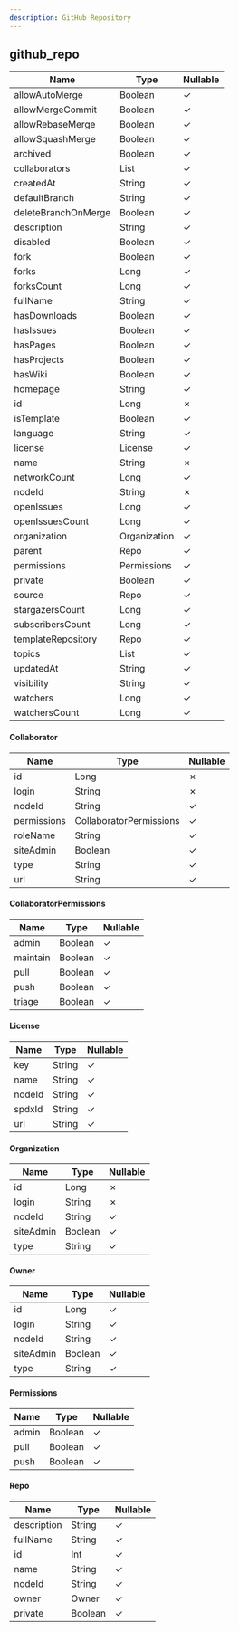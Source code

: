 ```yaml
---
description: GitHub Repository
---
```

github_repo
-----------

| **Name**            | **Type**           | **Nullable** |
| ------------------- | ------------------ | ------------ |
| allowAutoMerge      | Boolean            | &check;      |
| allowMergeCommit    | Boolean            | &check;      |
| allowRebaseMerge    | Boolean            | &check;      |
| allowSquashMerge    | Boolean            | &check;      |
| archived            | Boolean            | &check;      |
| collaborators       | List<Collaborator> | &check;      |
| createdAt           | String             | &check;      |
| defaultBranch       | String             | &check;      |
| deleteBranchOnMerge | Boolean            | &check;      |
| description         | String             | &check;      |
| disabled            | Boolean            | &check;      |
| fork                | Boolean            | &check;      |
| forks               | Long               | &check;      |
| forksCount          | Long               | &check;      |
| fullName            | String             | &check;      |
| hasDownloads        | Boolean            | &check;      |
| hasIssues           | Boolean            | &check;      |
| hasPages            | Boolean            | &check;      |
| hasProjects         | Boolean            | &check;      |
| hasWiki             | Boolean            | &check;      |
| homepage            | String             | &check;      |
| id                  | Long               | &cross;      |
| isTemplate          | Boolean            | &check;      |
| language            | String             | &check;      |
| license             | License            | &check;      |
| name                | String             | &cross;      |
| networkCount        | Long               | &check;      |
| nodeId              | String             | &cross;      |
| openIssues          | Long               | &check;      |
| openIssuesCount     | Long               | &check;      |
| organization        | Organization       | &check;      |
| parent              | Repo               | &check;      |
| permissions         | Permissions        | &check;      |
| private             | Boolean            | &check;      |
| source              | Repo               | &check;      |
| stargazersCount     | Long               | &check;      |
| subscribersCount    | Long               | &check;      |
| templateRepository  | Repo               | &check;      |
| topics              | List<String>       | &check;      |
| updatedAt           | String             | &check;      |
| visibility          | String             | &check;      |
| watchers            | Long               | &check;      |
| watchersCount       | Long               | &check;      |

#### Collaborator
| **Name**    | **Type**                | **Nullable** |
| ----------- | ----------------------- | ------------ |
| id          | Long                    | &cross;      |
| login       | String                  | &cross;      |
| nodeId      | String                  | &check;      |
| permissions | CollaboratorPermissions | &check;      |
| roleName    | String                  | &check;      |
| siteAdmin   | Boolean                 | &check;      |
| type        | String                  | &check;      |
| url         | String                  | &check;      |

#### CollaboratorPermissions
| **Name** | **Type** | **Nullable** |
| -------- | -------- | ------------ |
| admin    | Boolean  | &check;      |
| maintain | Boolean  | &check;      |
| pull     | Boolean  | &check;      |
| push     | Boolean  | &check;      |
| triage   | Boolean  | &check;      |

#### License
| **Name** | **Type** | **Nullable** |
| -------- | -------- | ------------ |
| key      | String   | &check;      |
| name     | String   | &check;      |
| nodeId   | String   | &check;      |
| spdxId   | String   | &check;      |
| url      | String   | &check;      |

#### Organization
| **Name**  | **Type** | **Nullable** |
| --------- | -------- | ------------ |
| id        | Long     | &cross;      |
| login     | String   | &cross;      |
| nodeId    | String   | &check;      |
| siteAdmin | Boolean  | &check;      |
| type      | String   | &check;      |

#### Owner
| **Name**  | **Type** | **Nullable** |
| --------- | -------- | ------------ |
| id        | Long     | &check;      |
| login     | String   | &check;      |
| nodeId    | String   | &check;      |
| siteAdmin | Boolean  | &check;      |
| type      | String   | &check;      |

#### Permissions
| **Name** | **Type** | **Nullable** |
| -------- | -------- | ------------ |
| admin    | Boolean  | &check;      |
| pull     | Boolean  | &check;      |
| push     | Boolean  | &check;      |

#### Repo
| **Name**    | **Type** | **Nullable** |
| ----------- | -------- | ------------ |
| description | String   | &check;      |
| fullName    | String   | &check;      |
| id          | Int      | &check;      |
| name        | String   | &check;      |
| nodeId      | String   | &check;      |
| owner       | Owner    | &check;      |
| private     | Boolean  | &check;      |
